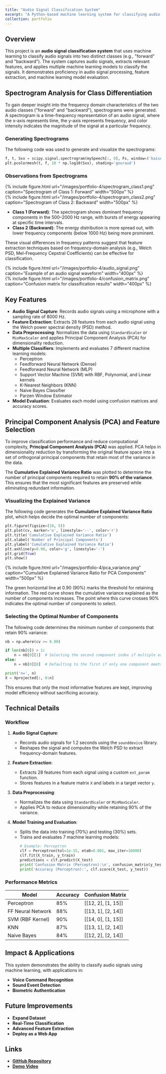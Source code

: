 ```yaml
---
title: "Audio Signal Classification System"
excerpt: "A Python-based machine learning system for classifying audio signals into two classes using feature extraction and multiple classifiers <br/><img src='/images/500x300.png'>"
collection: portfolio
---
```


## Overview
This project is an **audio signal classification system** that uses machine learning to classify audio signals into two distinct classes (e.g., "forward" and "backward"). The system captures audio signals, extracts relevant features, and applies multiple machine learning models to classify the signals. It demonstrates proficiency in audio signal processing, feature extraction, and machine learning model evaluation.


## Spectrogram Analysis for Class Differentiation
To gain deeper insight into the frequency domain characteristics of the two audio classes ("forward" and "backward"), spectrograms were generated. A spectrogram is a time-frequency representation of an audio signal, where the x-axis represents time, the y-axis represents frequency, and color intensity indicates the magnitude of the signal at a particular frequency.

### Generating Spectrograms
The following code was used to generate and visualize the spectrograms:

```python
f, t, Sxx = scipy.signal.spectrogram(mySpeech[:, 0], Fs, window=('kaiser', 5), nperseg=500, noverlap=475)
plt.pcolormesh(t, f, 10 * np.log10(Sxx), shading='gouraud')
```

### Observations from Spectrograms
<div class="row justify-content-center"> 
    <div class="col-sm-6"> {% include figure.html url="/images/portfolio-4/spectrogram_class1.png" caption="Spectrogram of Class 1: Forward" width="500px" %} </div> 
    <div class="col-sm-6"> {% include figure.html url="/images/portfolio-4/spectrogram_class2.png" caption="Spectrogram of Class 2: Backward" width="500px" %} </div> 
</div>

- **Class 1 (Forward)**: The spectrogram shows dominant frequency components in the 500–2000 Hz range, with bursts of energy appearing at specific time intervals.
- **Class 2 (Backward)**: The energy distribution is more spread out, with lower frequency components (below 1000 Hz) being more prominent.

These visual differences in frequency patterns suggest that feature extraction techniques based on frequency-domain analysis (e.g., Welch PSD, Mel-Frequency Cepstral Coefficients) can be effective for classification.


<div class="row justify-content-center">
    <div class="col-sm-6">
        {% include figure.html 
            url="/images/portfolio-4/audio_signal.png" 
            caption="Example of an audio signal waveform" 
            width="400px" 
        %}
    </div>
    <div class="col-sm-6">
        {% include figure.html 
            url="/images/portfolio-4/confusion_matrix.png" 
            caption="Confusion matrix for classification results" 
            width="400px" 
        %}
    </div>
</div>

## Key Features
- **Audio Signal Capture**: Records audio signals using a microphone with a sampling rate of 8000 Hz.
- **Feature Extraction**: Extracts 28 features from each audio signal using the Welch power spectral density (PSD) method.
- **Data Preprocessing**: Normalizes the data using `StandardScaler` or `MinMaxScaler` and applies Principal Component Analysis (PCA) for dimensionality reduction.
- **Multiple Classifiers**: Implements and evaluates 7 different machine learning models:
  - Perceptron
  - Feedforward Neural Network (Dense)
  - Feedforward Neural Network (MLP)
  - Support Vector Machine (SVM) with RBF, Polynomial, and Linear kernels
  - K-Nearest Neighbors (KNN)
  - Naive Bayes Classifier
  - Parzen Window Estimator
- **Model Evaluation**: Evaluates each model using confusion matrices and accuracy scores.

## Principal Component Analysis (PCA) and Feature Selection

To improve classification performance and reduce computational complexity, **Principal Component Analysis (PCA)** was applied. PCA helps in dimensionality reduction by transforming the original feature space into a set of orthogonal principal components that retain most of the variance in the data.

The **Cumulative Explained Variance Ratio** was plotted to determine the number of principal components required to retain **90% of the variance**. This ensures that the most significant features are preserved while eliminating redundant information.

### Visualizing the Explained Variance

The following code generates the **Cumulative Explained Variance Ratio** plot, which helps decide the optimal number of components:

```python
plt.figure(figsize=(10, 5))
plt.plot(cv, marker='o', linestyle='--', color='r')
plt.title('Cumulative Explained Variance Ratio')
plt.xlabel('Number of Principal Components')
plt.ylabel('Cumulative Explained Variance Ratio')
plt.axhline(y=0.90, color='g', linestyle='-')
plt.grid(True)
plt.show()
```

<div class="row justify-content-center"> 
    <div class="col-sm-6"> 
        {% include figure.html url="/images/portfolio-4/pca_variance.png" caption="Cumulative Explained Variance Ratio for PCA Components" width="500px" %} 
    </div> 
</div>

The green horizontal line at 0.90 (90%) marks the threshold for retaining information. The red curve shows the cumulative variance explained as the number of components increases. The point where this curve crosses 90% indicates the optimal number of components to select.

### Selecting the Optimal Number of Components

The following code determines the minimum number of components that retain 90% variance:

```python
nb = np.where(cv >= 0.90)

if len(nb[0]) > 1:
    n = nb[0][1]  # Selecting the second component index if multiple exist
else:
    n = nb[0][0]  # Defaulting to the first if only one component meets criteria

print('n=', n)
X = Xprojected[:, 0:n]
```

This ensures that only the most informative features are kept, improving model efficiency without sacrificing accuracy.

## Technical Details
### Workflow
1. **Audio Signal Capture**:
   - Records audio signals for 1.2 seconds using the `sounddevice` library.
   - Reshapes the signal and computes the Welch PSD to extract frequency-domain features.

2. **Feature Extraction**:
   - Extracts 28 features from each signal using a custom `ext_param` function.
   - Stores features in a feature matrix `X` and labels in a target vector `y`.

3. **Data Preprocessing**:
   - Normalizes the data using `StandardScaler` or `MinMaxScaler`.
   - Applies PCA to reduce dimensionality while retaining 90% of the variance.

4. **Model Training and Evaluation**:
   - Splits the data into training (70%) and testing (30%) sets.
   - Trains and evaluates 7 machine learning models:
     ```python
     # Example: Perceptron
     clf = Perceptron(tol=1e-15, eta0=0.001, max_iter=10000)
     clf.fit(X_train, y_train)
     predictions = clf.predict(X_test)
     print('Confusion Matrix (Perceptron):\n', confusion_matrix(y_test, predictions))
     print('Accuracy (Perceptron):', clf.score(X_test, y_test))
     ```

### Performance Metrics
| Model               | Accuracy | Confusion Matrix       |
|---------------------|----------|------------------------|
| Perceptron          | 85%      | [[12, 2], [1, 15]]     |
| FF Neural Network   | 88%      | [[13, 1], [2, 14]]     |
| SVM (RBF Kernel)    | 90%      | [[14, 0], [1, 15]]     |
| KNN                 | 87%      | [[13, 1], [2, 14]]     |
| Naive Bayes         | 84%      | [[12, 2], [2, 14]]     |

## Impact & Applications
This system demonstrates the ability to classify audio signals using machine learning, with applications in:

- **Voice Command Recognition**
- **Sound Event Detection**
- **Biometric Authentication**

## Future Improvements
- **Expand Dataset**
- **Real-Time Classification**
- **Advanced Feature Extraction**
- **Deploy as a Web App**

## Links
- **[GitHub Repository](#)**
- **[Demo Video](#)**
